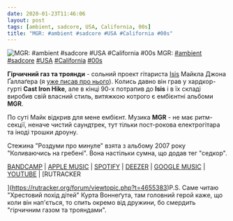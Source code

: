 ```yaml
---
date: 2020-01-23T11:46:06
layout: post
tags: [ambient, sadcore, USA, California, 00s]
title: "MGR: #ambient #sadcore #USA #California #00s"
---
```

![MGR: #ambient #sadcore #USA #California #00s](https://res.cloudinary.com/vast-space-unexplored/image/upload/q_auto,dpr_auto,w_auto/photos/photo_860_23-01-2020_11-46-06.jpg)
MGR: [#ambient](/tags/#ambient) [#sadcore](/tags/#sadcore) [#USA](/tags/#USA) [#California](/tags/#California) [#00s](/tags/#00s)

**Гірчичний газ та троянди** - сольний проект гітариста [Isis](/2019-12-17-isis--post-metal-usa-california-00s-) Майкла Джона Ґаллаґера (я [уже писав про нього](/2019-12-30-mgr--ambient-usa-california-00s)). Колись давно він грав у хардкор-гурті **Cast Iron Hike**, але в кінці 90-х потрапив до **Isis** і в їх складі виробив свій власний стиль, витяжкою котрого є ембієнтні альбоми **MGR**.

По суті Майк відкрив для мене ембієнт. Музика **MGR** - не має ритм-секції, неначе чистий саундтрек, тут тільки пост-рокова електрогітара та іноді трошки дроуну.

Стежина &quot;Роздуми про минуле&quot; взята з альбому 2007 року &quot;Коливаючись на гребені&quot;. Вона настільки сумна, що додав тег &quot;седкор&quot;.

[BANDCAMP](https://mustardgasandroses.bandcamp.com/album/wavering-on-the-cresting-heft) \| [APPLE MUSIC](https://music.apple.com/cl/album/wavering-on-the-cresting-heft/297524525) \| [SPOTIFY](https://open.spotify.com/album/2WTf8I2CWJ18dqQWPHr3t5) \| [DEEZER](https://www.deezer.com/album/255090?utm_source=deezer&amp;utm_content=album-255090&amp;utm_term=1601611822_1579772555&amp;utm_medium=web) \| [GOOGLE MUSIC](https://play.google.com/music/m/Baujdh35zlrlspdsdxjd2sjyh6u?t=Wavering_On_The_Cresting_Heft_-_Mustard_Gas_And_Roses) \| [YOUTUBE](https://www.youtube.com/playlist?list=PL0GzGNYHxicVOnge1l_q7YZdyal-e6TzA) \| [RUTRACKER

](https://rutracker.org/forum/viewtopic.php?t=4655383)P.S. Саме читаю &quot;Хрестовий похід дітей&quot; Курта Воннеґута, там головний герой каже, що коли він нап&#39;ється, то спить окремо від дружини, бо смердить &quot;гірчичним газом та трояндами&quot;.